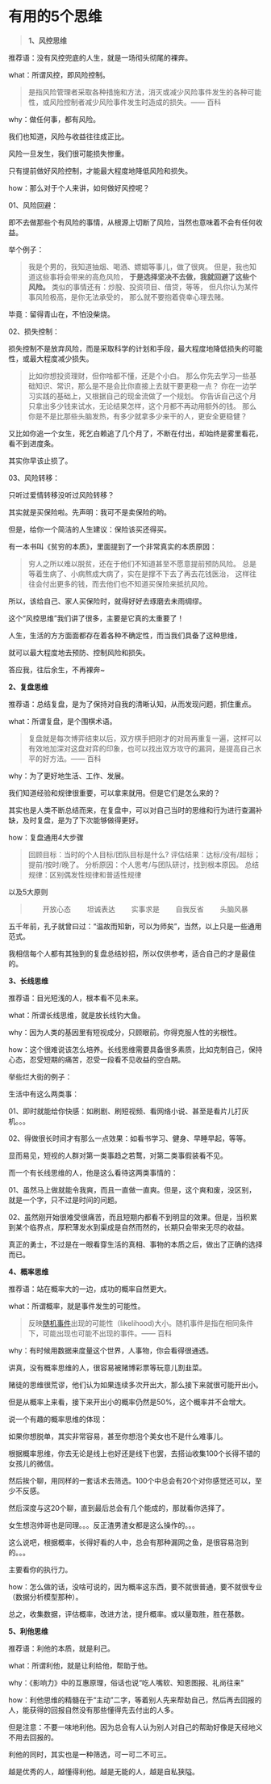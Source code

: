 # 有用的5个思维

> **1、风控思维**

推荐语：没有风控兜底的人生，就是一场彻头彻尾的裸奔。

what：所谓风控，即风险控制。

> 是指风险管理者采取各种措施和方法，消灭或减少风险事件发生的各种可能性，或风险控制者减少风险事件发生时造成的损失。—— 百科

why：做任何事，都有风险。

我们也知道，风险与收益往往成正比。

风险一旦发生，我们很可能损失惨重。

只有提前做好风险控制，才能最大程度地降低风险和损失。

how：那么对于个人来讲，如何做好风控呢？

01、风险回避：

即不去做那些个有风险的事情，从根源上切断了风险，当然也意味着不会有任何收益。

举个例子：

> 我是个男的，我知道抽烟、喝酒、嫖娼等事儿，做了很爽。
> 但是，我也知道这些事将会带来的高危风险，
> **于是选择坚决不去做，我就回避了这些个风险。**
> 类似的事情还有：炒股、投资项目、借贷，等等，
> 但凡你认为某件事风险极高，是你无法承受的，
> 那么就不要抱着侥幸心理去赌。

毕竟：留得青山在，不怕没柴烧。

02、损失控制：

损失控制不是放弃风险，而是采取科学的计划和手段，最大程度地降低损失的可能性，或最大程度减少损失。

> 比如你想投资理财，但你啥都不懂，还是个小白。
> 那么你先去学习一些基础知识、常识，那么是不是会比你直接上去就干要更稳一点？
> 你在一边学习实践的基础上，又根据自己的现金流做了一个规划。
> 你告诉自己这个月只拿出多少钱来试水，无论结果怎样，这个月都不再动用额外的钱。
> 那么你是不是比那些头脑发热，有多少就拿多少来干的人，更安全更稳健？

又比如你追一个女生，死乞白赖追了几个月了，不断在付出，却始终是雾里看花，看不到进度条。

其实你早该止损了。

03、风险转移：

只听过爱情转移没听过风险转移？

其实就是买保险啦。先声明：我可不是卖保险的哟。

但是，给你一个简洁的人生建议：保险该买还得买。

有一本书叫《贫穷的本质》，里面提到了一个非常真实的本质原因：

> 穷人之所以难以脱贫，还在于他们不知道甚至不愿意提前预防风险。
> 总是等着生病了、小病熬成大病了，实在是撑不下去了再去花钱医治，
> 这样往往会付出更多的钱，而去他们也不知道买保险来抵抗风险。

所以，该给自己、家人买保险时，就得好好去琢磨去未雨绸缪。

这个“风控思维”我们讲了很多，主要是它真的太重要了！

人生，生活的方方面面都存在着各种不确定性，而当我们具备了这种思维，

就可以最大程度地去预防、控制风险和损失。

答应我，往后余生，不再裸奔~

**2、复盘思维**

推荐语：总结复盘，是为了保持对自我的清晰认知，从而发现问题，抓住重点。

what：所谓复盘，是个围棋术语。

> 复盘就是每次博弈结束以后，双方棋手把刚才的对局再重复一遍，这样可以有效地加深对这盘对弈的印象，也可以找出双方攻守的漏洞，是提高自己水平的好方法。—— 百科

why：为了更好地生活、工作、发展。

我们知道经验和规律很重要，可以拿来就用。但是它们是怎么来的？

其实也是人类不断总结而来，在复盘中，可以对自己当时的思维和行为进行查漏补缺，及时复盘，是为了下次能够做得更好。

how：复盘通用4大步骤

> 回顾目标：当时的个人目标/团队目标是什么?
> 评估结果：达标/没有/超标；提前/按时/晚了。
> 分析原因：个人思考/与团队研讨，找到根本原因。
> 总结规律：区别偶发性规律和普适性规律

以及5大原则

> 　　开放心态
> 　　坦诚表达
> 　　实事求是
> 　　自我反省
> 　　头脑风暴

五千年前，孔子就曾曰过：“温故而知新，可以为师矣”，当然，以上只是一些通用范式。

我相信每个人都有其独到的复盘总结妙招，所以仅供参考，适合自己的才是最佳的。

**3、长线思维**

推荐语：目光短浅的人，根本看不见未来。

what：所谓长线思维，就是放长线钓大鱼。

why：因为人类的基因里有短视成分，只顾眼前。你得克服人性的劣根性。

how：这个很难说该怎么培养。长线思维需要具备很多素质，比如克制自己，保持心态，忍受短期的痛苦，忍受一段看不见收益的空白期。

举些烂大街的例子：

生活中有这么两类事：

01、即时就能给你快感：如刷剧、刷短视频、看网络小说、甚至是看片儿打灰机。。。

02、得做很长时间才有那么一点效果：如看书学习、健身、早睡早起，等等。

显而易见，短视的人群对第一类事趋之若鹜，对第二类事假装看不见。

而一个有长线思维的人，他是这么看待这两类事情的：

01、虽然马上做就能令我爽，而且一直做一直爽。但是，这个爽和废，没区别，就是一个字，只不过是时间的问题。

02、虽然刚开始很难受很痛苦，而且短期内都看不到明显的效果。但是，当积累到某个临界点，厚积薄发水到渠成是自然而然的，长期只会带来无尽的收益。

真正的勇士，不过是在一眼看穿生活的真相、事物的本质之后，做出了正确的选择而已。

**4、概率思维**

推荐语：站在概率大的一边，成功的概率自然更大。

what：所谓概率，就是事件发生的可能性。

> 反映[随机事件](https://link.zhihu.com/?target=https%3A//baike.baidu.com/item/%25E9%259A%258F%25E6%259C%25BA%25E4%25BA%258B%25E4%25BB%25B6/130872)出现的可能性（likelihood)大小。随机事件是指在相同条件下，可能出现也可能不出现的事件。—— 百科

why：有时候用数据来度量这个世界，人事物，你会看得很通透。

讲真，没有概率思维的人，很容易被赌博彩票等玩意儿割韭菜。

赌徒的思维很荒谬，他们认为如果连续多次开出大，那么接下来就很可能开出小。

但是从概率上来看，接下来开出小的概率仍然是50%，这个概率并不会增大。

说一个有趣的概率思维的体现：

如果你想脱单，其实非常容易，甚至你想泡个美女也不是什么难事儿。

根据概率思维，你去无论是线上也好还是线下也罢，去搭讪收集100个长得不错的女孩儿的微信。

然后挨个聊，用同样的一套话术去筛选。100个中总会有20个对你感觉还可以，至少不反感。

然后深度与这20个聊，直到最后总会有几个能成的，那就看你选择了。

女生想泡帅哥也是同理。。。反正渣男渣女都是这么操作的。。。

这么说吧，根据概率，长得好看的人中，总会有那种漏网之鱼，是很容易泡到的。。。

主要看你的执行力。

how：怎么做的话，没啥可说的，因为概率这东西，要不就很普通，要不就很专业（数据分析模型那种）。

总之，收集数据，评估概率，改进方法，提升概率。或以量取胜，胜在基数。

**5、利他思维**

推荐语：利他的本质，就是利己。

what：所谓利他，就是让利给他，帮助于他。

why：《影响力》中的互惠原理，俗话也说“吃人嘴软、知恩图报、礼尚往来”

how：利他思维的精髓在于“主动”二字，等着别人先来帮助自己，然后再去回报的人，能获得的回报自然没有那些懂得先去付出的人多。

但是注意：不要一味地利他。因为总会有人认为别人对自己的帮助好像是天经地义不用去回报的。

利他的同时，其实也是一种筛选，可一可二不可三。

越是优秀的人，越懂得利他。越是无能的人，越是自私狭隘。
